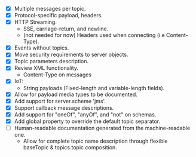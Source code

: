 - [x] Multiple messages per topic.
- [x] Protocol-specific payload, headers.
- [x] HTTP Streaming.
  * SSE, carriage-return, and newline.
  * (not needed for now) Headers used when connecting (i.e Content-Type).
- [x] Events without topics.
- [x] Move security requirements to server objects.
- [x] Topic parameters description.
- [x] Review XML functionality.
  * Content-Type on messages
- [x] IoT:
  * String payloads (Fixed-length and variable-length fields).
- [x] Allow for payload media types to be documented.
- [x] Add support for server.scheme 'jms'.
- [x] Support callback message descriptions.
- [x] Add support for "oneOf", "anyOf", and "not" on schemas.
- [x] Add global property to override the default topic separator.
- [ ] Human-readable documentation generated from the machine-readable one.
  * Allow for complete topic name description through flexible baseTopic & topics.topic composition.
